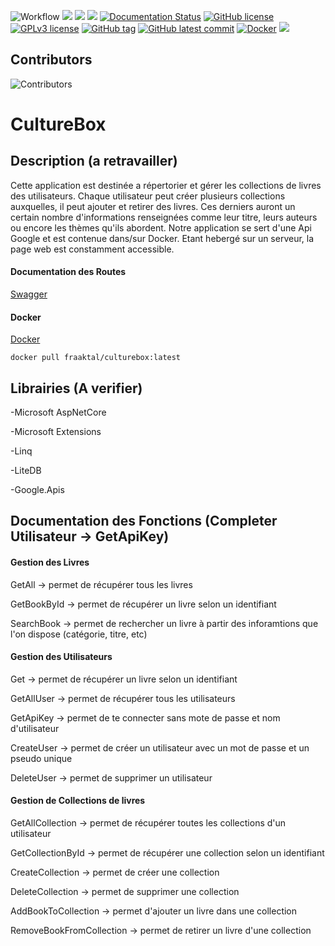 
![Workflow](https://github.com/Fraaktal/CultureBox/actions/workflows/workflow.yml/badge.svg)
![](https://img.shields.io/github/languages/top/Fraaktal/CultureBox)
![](https://img.shields.io/github/issues-raw/Fraaktal/CultureBox)
![](https://img.shields.io/github/issues-closed-raw/Fraaktal/CultureBox)
[![Documentation Status](https://readthedocs.org/projects/ansicolortags/badge/?version=latest)](http://ansicolortags.readthedocs.io/?badge=latest)
[![GitHub license](https://img.shields.io/github/license/Fraaktal/CultureBox.svg)](https://github.com/Fraaktal/CultureBox/blob/master/LICENSE)
[![GPLv3 license](https://img.shields.io/badge/License-GPLv3-blue.svg)](http://perso.crans.org/besson/LICENSE.html)
[![GitHub tag](https://img.shields.io/github/tag/Fraaktal/CultureBox.svg)](https://GitHub.com/Fraaktal/CultureBox/tags/)
[![GitHub latest commit](https://badgen.net/github/last-commit/Fraaktal/CultureBox)](https://GitHub.com/Fraaktal/CultureBox/commit/)
[![Docker](https://badgen.net/badge/icon/docker?icon=docker&label)](https://hub.docker.com/r/fraaktal/culturebox)
![](https://img.shields.io/github/repo-size/Fraaktal/CultureBox)

## Contributors
![Contributors](https://contrib.rocks/image?repo=Fraaktal/CultureBox) 

# CultureBox

## Description (a retravailler)
Cette application est destinée a répertorier et gérer les collections de livres des utilisateurs. Chaque utilisateur peut créer plusieurs collections auxquelles, il peut ajouter et retirer des livres. Ces derniers auront un certain nombre d'informations renseignées comme leur titre, leurs auteurs ou encore les thèmes qu'ils abordent.
Notre application se sert d'une Api Google et est contenue dans/sur Docker.
Etant hebergé sur un serveur, la page web est constamment accessible.



#### Documentation des Routes
[Swagger](http://server-fraaktal.ddns.net:4208/swagger/index.html#/User/User_GetAllUser)


#### Docker
[Docker](https://hub.docker.com/r/fraaktal/culturebox)  

` docker pull fraaktal/culturebox:latest `


## Librairies (A verifier)
-Microsoft AspNetCore

-Microsoft Extensions

-Linq

-LiteDB

-Google.Apis

## Documentation des Fonctions (Completer Utilisateur -> GetApiKey)

#### Gestion des Livres

GetAll -> permet de récupérer tous les livres

GetBookById -> permet de récupérer un livre selon un identifiant 

SearchBook -> permet de rechercher un livre à partir des inforamtions que l'on dispose (catégorie, titre, etc)

#### Gestion des Utilisateurs

Get -> permet de récupérer un livre selon un identifiant

GetAllUser -> permet de récupérer tous les utilisateurs

GetApiKey -> permet de te connecter sans mote de passe et nom d'utilisateur 

CreateUser -> permet de créer un utilisateur avec un mot de passe et un pseudo unique

DeleteUser -> permet de supprimer un utilisateur

#### Gestion de Collections de livres

GetAllCollection -> permet de récupérer toutes les collections d'un utilisateur

GetCollectionById -> permet de récupérer une collection selon un identifiant

CreateCollection -> permet de créer une collection

DeleteCollection -> permet de supprimer une collection

AddBookToCollection -> permet d'ajouter un livre dans une collection

RemoveBookFromCollection -> permet de retirer un livre d'une collection

